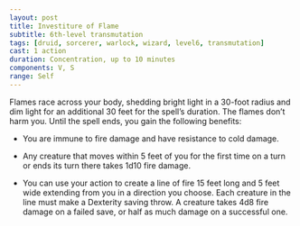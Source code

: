 ```yaml
---
layout: post
title: Investiture of Flame
subtitle: 6th-level transmutation
tags: [druid, sorcerer, warlock, wizard, level6, transmutation]
cast: 1 action
duration: Concentration, up to 10 minutes
components: V, S
range: Self
---
```

Flames race across your body, shedding bright light in a 30-foot radius and dim light for an additional 30 feet for the spell’s duration. The flames don’t harm you. Until the spell ends, you gain the following benefits:

* You are immune to fire damage and have resistance to cold damage.

* Any creature that moves within 5 feet of you for the first time on a turn or ends its turn there takes 1d10 fire damage.

* You can use your action to create a line of fire 15 feet long and 5 feet wide extending from you in a direction you choose. Each creature in the line must make a Dexterity saving throw. A creature takes 4d8 fire damage on a failed save, or half as much damage on a successful one.